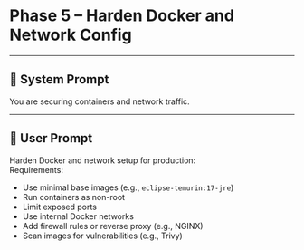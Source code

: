 # Phase 5 – Harden Docker and Network Config

---

## 🧠 System Prompt

You are securing containers and network traffic.

---

## 💬 User Prompt

Harden Docker and network setup for production:  
Requirements:
- Use minimal base images (e.g., `eclipse-temurin:17-jre`)
- Run containers as non-root
- Limit exposed ports
- Use internal Docker networks
- Add firewall rules or reverse proxy (e.g., NGINX)
- Scan images for vulnerabilities (e.g., Trivy)